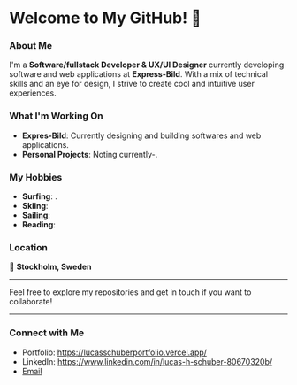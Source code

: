 # Welcome to My GitHub! 👋

### About Me

I'm a **Software/fullstack Developer & UX/UI Designer** currently developing software and web applications at **Express-Bild**. With a mix of technical skills and an eye for design, I strive to create cool and intuitive user experiences.

### What I'm Working On

- **Expres-Bild**: Currently designing and building softwares and web applications.
- **Personal Projects**: Noting currently-.

### My Hobbies

- **Surfing**: .
- **Skiing**: 
- **Sailing**:
- **Reading**: 

### Location

📍 **Stockholm, Sweden**

---

Feel free to explore my repositories and get in touch if you want to collaborate!

---

### Connect with Me

- Portfolio: https://lucasschuberportfolio.vercel.app/
- LinkedIn: https://www.linkedin.com/in/lucas-h-schuber-80670320b/
- [Email](mailto:lucas.hammarstrand@hotmail.com)







